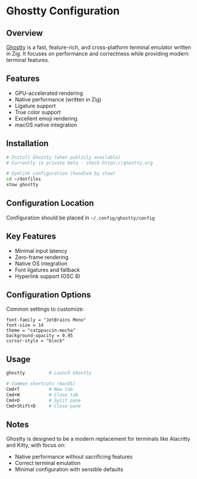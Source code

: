 # Ghostty Configuration

## Overview
[Ghostty](https://github.com/mitchellh/ghostty) is a fast, feature-rich, and cross-platform terminal emulator written in Zig. It focuses on performance and correctness while providing modern terminal features.

## Features
- GPU-accelerated rendering
- Native performance (written in Zig)
- Ligature support
- True color support
- Excellent emoji rendering
- macOS native integration

## Installation
```bash
# Install Ghostty (when publicly available)
# Currently in private beta - check https://ghostty.org

# Symlink configuration (handled by stow)
cd ~/dotfiles
stow ghostty
```

## Configuration Location
Configuration should be placed in `~/.config/ghostty/config`

## Key Features
- Minimal input latency
- Zero-frame rendering
- Native OS integration
- Font ligatures and fallback
- Hyperlink support (OSC 8)

## Configuration Options
Common settings to customize:
```
font-family = "JetBrains Mono"
font-size = 14
theme = "catppuccin-mocha"
background-opacity = 0.95
cursor-style = "block"
```

## Usage
```bash
ghostty         # Launch Ghostty

# Common shortcuts (macOS)
Cmd+T           # New tab
Cmd+W           # Close tab
Cmd+D           # Split pane
Cmd+Shift+D     # Close pane
```

## Notes
Ghostty is designed to be a modern replacement for terminals like Alacritty and Kitty, with focus on:
- Native performance without sacrificing features
- Correct terminal emulation
- Minimal configuration with sensible defaults